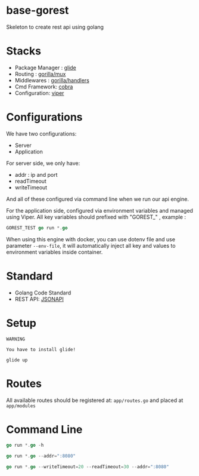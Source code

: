 # base-gorest

Skeleton to create rest api using golang

# Stacks

- Package Manager : [glide](http://glide.sh/)
- Routing : [gorilla/mux](https://github.com/gorilla/mux)
- Middlewares : [gorilla/handlers](github.com/gorilla/handlers)
- Cmd Framework: [cobra](https://github.com/spf13/cobra)
- Configuration: [viper](https://github.com/spf13/viper)

# Configurations

We have two configurations:

- Server
- Application

For server side, we only have:

- addr : ip and port
- readTimeout
- writeTimeout

And all of these configured via command line when we run our api engine.

For the application side, configured via environment variables and managed
using Viper.  All key variables should prefixed with "GOREST_" , example :

```go
GOREST_TEST go run *.go
```

When using this engine with docker, you can use dotenv file and use parameter
`--env-file`, it will automatically inject all key and values to environment
variables inside container.

# Standard

- Golang Code Standard
- REST API: [JSONAPI](http://jsonapi.org)

# Setup

```
WARNING

You have to install glide!
```

```
glide up
```

# Routes

All available routes should be registered at: `app/routes.go` and placed at `app/modules`

# Command Line

```go
go run *.go -h
```

```go
go run *.go --addr=":8080"
```

```go
go run *.go --writeTimeout=20 --readTimeout=30 --addr=":8080"
```
